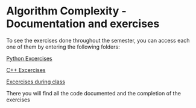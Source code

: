 # Algorithm Complexity - Documentation and exercises

To see the exercises done throughout the semester, you can access each one of them by entering the following folders:

[Python Excercises](https://github.com/MiguelRiosT/Complejidad-Algoritmos/tree/main/Ejercicios%20en%20Python)

[C++ Excercises](https://github.com/MiguelRiosT/Algorithm-Complexity/tree/main/Cpp%20exercises)

[Excercises during class](https://github.com/MiguelRiosT/Algorithm-Complexity/tree/main/Exercises%20during%20class)

There you will find all the code documented and the completion of the exercises


